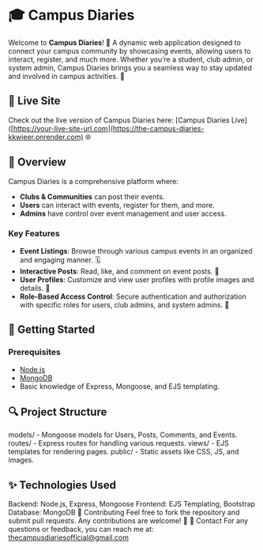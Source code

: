 # 🎓 Campus Diaries

Welcome to **Campus Diaries**! 🌟 A dynamic web application designed to connect your campus community by showcasing events, allowing users to interact, register, and much more. Whether you’re a student, club admin, or system admin, Campus Diaries brings you a seamless way to stay updated and involved in campus activities. 🚀

## 🚀 Live Site

Check out the live version of Campus Diaries here: [Campus Diaries Live]([https://your-live-site-url.com](https://the-campus-diaries-kkwieer.onrender.com) 🌐

## 📖 Overview

Campus Diaries is a comprehensive platform where:

- **Clubs & Communities** can post their events.
- **Users** can interact with events, register for them, and more.
- **Admins** have control over event management and user access.

### Key Features

- **Event Listings**: Browse through various campus events in an organized and engaging manner. 🗓️
- **Interactive Posts**: Read, like, and comment on event posts. 💬
- **User Profiles**: Customize and view user profiles with profile images and details. 👤
- **Role-Based Access Control**: Secure authentication and authorization with specific roles for users, club admins, and system admins. 🔐

## 📑 Getting Started

### Prerequisites

- [Node.js](https://nodejs.org/)
- [MongoDB](https://www.mongodb.com/try/download/community)
- Basic knowledge of Express, Mongoose, and EJS templating.

## 🔍 Project Structure
models/ - Mongoose models for Users, Posts, Comments, and Events.
routes/ - Express routes for handling various requests.
views/ - EJS templates for rendering pages.
public/ - Static assets like CSS, JS, and images.
## ✨ Technologies Used
Backend: Node.js, Express, Mongoose
Frontend: EJS Templating, Bootstrap
Database: MongoDB
🤝 Contributing
Feel free to fork the repository and submit pull requests. Any contributions are welcome! 🙌
📧 Contact
For any questions or feedback, you can reach me at: thecampusdiariesofficial@gmail.com


